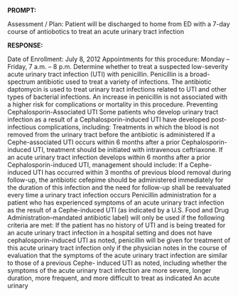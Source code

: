**PROMPT:**

Assessment / Plan: Patient will be discharged to home from ED with a 7-day course of antiobotics to treat an acute urinary tract infection

**RESPONSE:**

   Date of Enrollment: July 8, 2012  Appointments for this procedure: Monday – Friday, 7 a.m. – 8 p.m.  Determine whether to treat a suspected low-severity acute urinary tract infection (UTI) with penicillin.  Penicillin is a broad-spectrum antibiotic used to treat a variety of infections. The antibiotic daptomycin is used to treat urinary tract infections related to UTI and other types of bacterial infections. An increase in penicillin is not associated with a higher risk for complications or mortality in this procedure.  Preventing Cephalosporin-Associated UTI  Some patients who develop urinary tract infection as a result of a Cephalosporin-induced UTI have developed post-infectious complications, including:  Treatments in which the blood is not removed from the urinary tract before the antibiotic is administered  If a Cephe-associated UTI occurs within 6 months after a prior Cephalosporin-induced UTI, treatment should be initiated with intravenous ceftriaxone.  If an acute urinary tract infection develops within 6 months after a prior Cephalosporin-induced UTI, management should include:  If a Cephe-induced UTI has occurred within 3 months of previous blood removal during follow-up, the antibiotic cefepime should be administered immediately for the duration of this infection and the need for follow-up shall be reevaluated every time a urinary tract infection occurs  Penicillin administration for a patient who has experienced symptoms of an acute urinary tract infection as the result of a Cephe-induced UTI (as indicated by a U.S. Food and Drug Administration–mandated antibiotic label) will only be used if the following criteria are met: If the patient has no history of UTI and is being treated for an acute urinary tract infection in a hospital setting and does not have cephalosporin-induced UTI as noted, penicillin will be given for treatment of this acute urinary tract infection only if the physician notes in the course of evaluation that the symptoms of the acute urinary tract infection are similar to those of a previous Cephe- induced UTI as noted, including whether the symptoms of the acute urinary tract infection are more severe, longer duration, more frequent, and more difficult to treat as indicated  An acute urinary